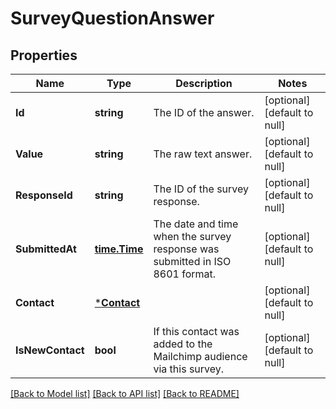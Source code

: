 # SurveyQuestionAnswer

## Properties
Name | Type | Description | Notes
------------ | ------------- | ------------- | -------------
**Id** | **string** | The ID of the answer. | [optional] [default to null]
**Value** | **string** | The raw text answer. | [optional] [default to null]
**ResponseId** | **string** | The ID of the survey response. | [optional] [default to null]
**SubmittedAt** | [**time.Time**](time.Time.md) | The date and time when the survey response was submitted in ISO 8601 format. | [optional] [default to null]
**Contact** | [***Contact**](Contact.md) |  | [optional] [default to null]
**IsNewContact** | **bool** | If this contact was added to the Mailchimp audience via this survey. | [optional] [default to null]

[[Back to Model list]](../README.md#documentation-for-models) [[Back to API list]](../README.md#documentation-for-api-endpoints) [[Back to README]](../README.md)


